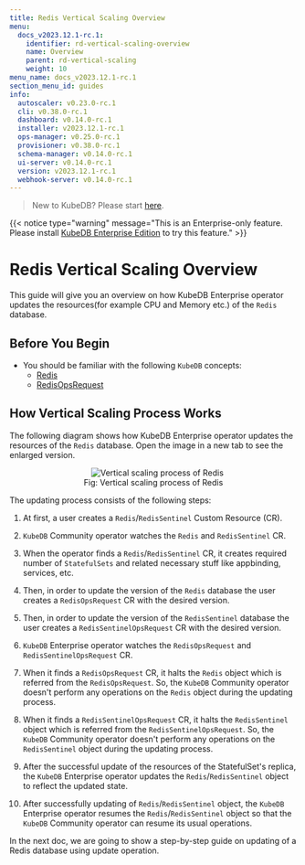 ```yaml
---
title: Redis Vertical Scaling Overview
menu:
  docs_v2023.12.1-rc.1:
    identifier: rd-vertical-scaling-overview
    name: Overview
    parent: rd-vertical-scaling
    weight: 10
menu_name: docs_v2023.12.1-rc.1
section_menu_id: guides
info:
  autoscaler: v0.23.0-rc.1
  cli: v0.38.0-rc.1
  dashboard: v0.14.0-rc.1
  installer: v2023.12.1-rc.1
  ops-manager: v0.25.0-rc.1
  provisioner: v0.38.0-rc.1
  schema-manager: v0.14.0-rc.1
  ui-server: v0.14.0-rc.1
  version: v2023.12.1-rc.1
  webhook-server: v0.14.0-rc.1
---
```


> New to KubeDB? Please start [here](/docs/v2023.12.1-rc.1/README).

{{< notice type="warning" message="This is an Enterprise-only feature. Please install [KubeDB Enterprise Edition](/docs/v2023.12.1-rc.1/setup/install/enterprise) to try this feature." >}}

# Redis Vertical Scaling Overview

This guide will give you an overview on how KubeDB Enterprise operator updates the resources(for example CPU and Memory etc.) of the `Redis` database.

## Before You Begin

- You should be familiar with the following `KubeDB` concepts:
  - [Redis](/docs/v2023.12.1-rc.1/guides/redis/concepts/redis)
  - [RedisOpsRequest](/docs/v2023.12.1-rc.1/guides/redis/concepts/redisopsrequest)

## How Vertical Scaling Process Works

The following diagram shows how KubeDB Enterprise operator updates the resources of the `Redis` database. Open the image in a new tab to see the enlarged version.

<figure align="center">
  <img alt="Vertical scaling process of Redis" src="/docs/v2023.12.1-rc.1/images/day-2-operation/redis/rd-vertical_scaling.svg">
<figcaption align="center">Fig: Vertical scaling process of Redis</figcaption>
</figure>

The updating process consists of the following steps:

1. At first, a user creates a `Redis`/`RedisSentinel` Custom Resource (CR).

2. `KubeDB` Community operator watches the `Redis` and `RedisSentinel` CR.

3. When the operator finds a `Redis`/`RedisSentinel` CR, it creates required number of `StatefulSets` and related necessary stuff like appbinding, services, etc.

4. Then, in order to update the version of the `Redis` database the user creates a `RedisOpsRequest` CR with the desired version.

5. Then, in order to update the version of the `RedisSentinel` database the user creates a `RedisSentinelOpsRequest` CR with the desired version.

6. `KubeDB` Enterprise operator watches the `RedisOpsRequest` and `RedisSentinelOpsRequest` CR.

7. When it finds a `RedisOpsRequest` CR, it halts the `Redis` object which is referred from the `RedisOpsRequest`. So, the `KubeDB` Community operator doesn't perform any operations on the `Redis` object during the updating process.

8. When it finds a `RedisSentinelOpsRequest` CR, it halts the `RedisSentinel` object which is referred from the `RedisSentinelOpsRequest`. So, the `KubeDB` Community operator doesn't perform any operations on the `RedisSentinel` object during the updating process.

9. After the successful update of the resources of the StatefulSet's replica, the `KubeDB` Enterprise operator updates the `Redis`/`RedisSentinel` object to reflect the updated state.

10. After successfully updating of `Redis`/`RedisSentinel` object, the `KubeDB` Enterprise operator resumes the `Redis`/`RedisSentinel` object so that the `KubeDB` Community operator can resume its usual operations.

In the next doc, we are going to show a step-by-step guide on updating of a Redis database using update operation.